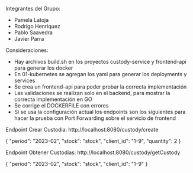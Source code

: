Integrantes del Grupo:
- Pamela Latoja
- Rodrigo Henriquez
- Pablo Saavedra
- Javier Parra

Consideraciones: 

- Hay archivos build.sh en los proyectos custody-service y frontend-api para generar los docker
- En 01-kubernetes se agregan los yaml para generar los deployments y services
- Se crea un frontend-api para poder probar la correcta implementación
- Las validaciones se realizan solo en el backend, para mostrar la correcta implementación en GO
- Se corrige el DOCKERFILE con errores
- Si se usa la configuración actual los endpoints son los siguientes para hacer la prueba con Port Forwarding sobre el servicio de frontend

Endpoint Crear Custodia: http://localhost:8080/custody/create

{
    "period":   "2023-02",
    "stock":    "stock",
    "client_id": "1-9",
    "quantity": 2
}


Endpoint Obtener Custodias: http://localhost:8080/custody/getCustody

{
    "period":   "2023-02",
    "stock":    "stock",
    "client_id": "1-9"
}
